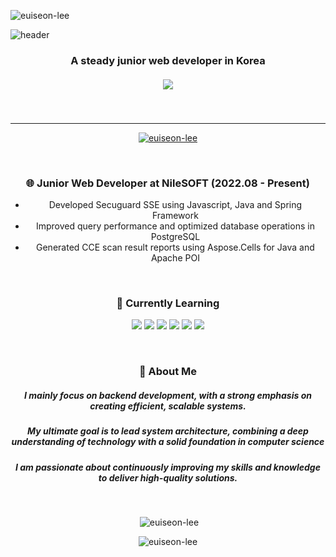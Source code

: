 <p align="left"> <img src="https://komarev.com/ghpvc/?username=euiseon-lee&label=Profile%20views&color=a754e3&style=flat" alt="euiseon-lee" /> </p>

![header](https://capsule-render.vercel.app/api?type=cylinder&color=timeAuto&height=150&section=header&text=Hi👋,%20I'm%20Euiseon%20Lee&fontSize=70)
  
  <h3 align=center>A steady junior web developer in Korea</h3>
  
  <h5 align="center">
    <img src="https://img.shields.io/badge/Gmail-d14836?style=flat-square&logo=Gmail&logoColor=white&link=mailto:inia8inia@gmail.com" style="height : auto;"/>
  </h5>
  
</br>

* * *

<div align=center>

  <p> <a href="https://github.com/ryo-ma/github-profile-trophy"><img src="https://github-profile-trophy.vercel.app/?username=euiseon-lee" alt="euiseon-lee" /></a> </p>
  
  <br />

  <p> 
    <h3> 🌐 <strong>Junior Web Developer</strong> at NileSOFT (2022.08 - Present) </h3>
    <ul>
      <li>Developed Secuguard SSE using Javascript, Java and Spring Framework</li>
      <li>Improved query performance and optimized database operations in PostgreSQL</li>
      <li>Generated CCE scan result reports using Aspose.Cells for Java and Apache POI</li>
    </ul>
  </p>
  <br />
  <p> 
    <h3> 💪 Currently Learning </h3>
    <img src="https://img.shields.io/badge/Java-007396?style=flat&logo=Java&logoColor=white" />
    <img src="https://img.shields.io/badge/JavaScript-F7DF1E?style=flat&logo=JavaScript&logoColor=white" />
    <img src="https://img.shields.io/badge/PostgreSQL-4169E1?style=flat&logo=PostgreSQL&logoColor=white" />
    <img src="https://img.shields.io/badge/Oracle-F80000?style=flat&logo=Oracle&logoColor=white" />
    <img src="https://img.shields.io/badge/Linux-FCC624?style=flat&logo=Linux&logoColor=white" />
    <img src="https://img.shields.io/badge/Azure-069AF3?style=flat&logo=Azure&logoColor=white" />
  </p>
  <br />
  <p> 
    <h3> 💬 About Me </h3>
    <h5>I mainly focus on backend development, with a strong emphasis on creating efficient, scalable systems.</h5>
    <h5>My ultimate goal is to lead system architecture, combining a deep understanding of technology with a solid foundation in computer science</h5>
    <h5>I am passionate about continuously improving my skills and knowledge to deliver high-quality solutions.</h5>
  </p>

  <br />

  <p>&nbsp;<img src="https://github-readme-stats.vercel.app/api?username=euiseon-lee&theme=buefy&show_icons=true&locale=en" alt="euiseon-lee" /></p>

  <p><img src="https://github-readme-streak-stats.herokuapp.com/?user=euiseon-lee&" alt="euiseon-lee" /></p>

</div>

